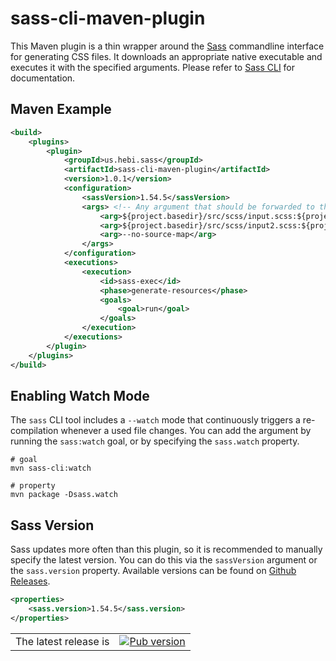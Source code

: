 # sass-cli-maven-plugin

This Maven plugin is a thin wrapper around the [Sass](https://sass-lang.com/) commandline interface for generating CSS files. It downloads an appropriate native executable and executes it with the specified arguments. Please refer to [Sass CLI](https://sass-lang.com/documentation/cli/dart-sass) for documentation.

## Maven Example

```xml
<build>
    <plugins>
        <plugin>
            <groupId>us.hebi.sass</groupId>
            <artifactId>sass-cli-maven-plugin</artifactId>
            <version>1.0.1</version>
            <configuration>
                <sassVersion>1.54.5</sassVersion>
                <args> <!-- Any argument that should be forwarded to the sass cli -->
                    <arg>${project.basedir}/src/scss/input.scss:${project.basedir}/target/classes/output.css</arg>
                    <arg>${project.basedir}/src/scss/input2.scss:${project.basedir}/target/classes/output2.css</arg>
                    <arg>--no-source-map</arg>
                </args>
            </configuration>
            <executions>
                <execution>
                    <id>sass-exec</id>
                    <phase>generate-resources</phase>
                    <goals>
                        <goal>run</goal>
                    </goals>
                </execution>
            </executions>
        </plugin>
    </plugins>
</build>
```

## Enabling Watch Mode

The `sass` CLI tool includes a `--watch` mode that continuously triggers a re-compilation whenever a used file changes. You can add the argument by running the `sass:watch` goal, or by specifying the `sass.watch` property.

```shell
# goal
mvn sass-cli:watch

# property
mvn package -Dsass.watch
```

## Sass Version

Sass updates more often than this plugin, so it is recommended to manually specify the latest version. You can do this via the `sassVersion` argument or the `sass.version` property. Available versions can be found on [Github Releases](https://github.com/sass/dart-sass/releases/).

```xml
<properties>
    <sass.version>1.54.5</sass.version>
</properties>
```

<table>
  <tr>
    <td valign="middle">
      The latest release is
    </td>
    <td valign="middle">
      <a href="https://pub.dartlang.org/packages/sass"><img alt="Pub version" src="https://img.shields.io/pub/v/sass.svg"></a>
    </td>
  </tr>
</table>


